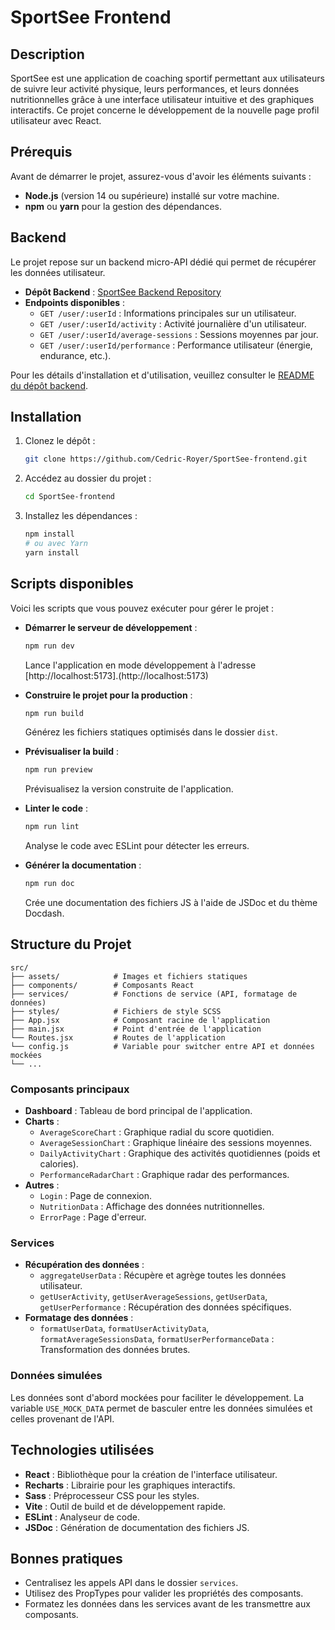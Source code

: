 # SportSee Frontend

## Description
SportSee est une application de coaching sportif permettant aux utilisateurs de suivre leur activité physique, leurs performances, et leurs données nutritionnelles grâce à une interface utilisateur intuitive et des graphiques interactifs. Ce projet concerne le développement de la nouvelle page profil utilisateur avec React.

## Prérequis
Avant de démarrer le projet, assurez-vous d'avoir les éléments suivants :

- **Node.js** (version 14 ou supérieure) installé sur votre machine.
- **npm** ou **yarn** pour la gestion des dépendances.

## Backend
Le projet repose sur un backend micro-API dédié qui permet de récupérer les données utilisateur.  

- **Dépôt Backend** : [SportSee Backend Repository](https://github.com/OpenClassrooms-Student-Center/SportSee.git)
- **Endpoints disponibles** :  
  - `GET /user/:userId` : Informations principales sur un utilisateur.  
  - `GET /user/:userId/activity` : Activité journalière d'un utilisateur.  
  - `GET /user/:userId/average-sessions` : Sessions moyennes par jour.  
  - `GET /user/:userId/performance` : Performance utilisateur (énergie, endurance, etc.).  

Pour les détails d'installation et d'utilisation, veuillez consulter le [README du dépôt backend](https://github.com/OpenClassrooms-Student-Center/SportSee.git).

## Installation
1. Clonez le dépôt :
   ```bash
   git clone https://github.com/Cedric-Royer/SportSee-frontend.git
   ```
2. Accédez au dossier du projet :
   ```bash
   cd SportSee-frontend
   ```
3. Installez les dépendances :
   ```bash
   npm install
   # ou avec Yarn
   yarn install
   ```

## Scripts disponibles
Voici les scripts que vous pouvez exécuter pour gérer le projet :

- **Démarrer le serveur de développement** :
  ```bash
  npm run dev
  ```
  Lance l'application en mode développement à l'adresse [http://localhost:5173].(http://localhost:5173)

- **Construire le projet pour la production** :
  ```bash
  npm run build
  ```
  Générez les fichiers statiques optimisés dans le dossier `dist`.

- **Prévisualiser la build** :
  ```bash
  npm run preview
  ```
  Prévisualisez la version construite de l'application.

- **Linter le code** :
  ```bash
  npm run lint
  ```
  Analyse le code avec ESLint pour détecter les erreurs.

- **Générer la documentation** :
  ```bash
  npm run doc
  ```
  Crée une documentation des fichiers JS à l'aide de JSDoc et du thème Docdash.

## Structure du Projet

```plaintext
src/
├── assets/            # Images et fichiers statiques
├── components/        # Composants React
├── services/          # Fonctions de service (API, formatage de données)
├── styles/            # Fichiers de style SCSS
├── App.jsx            # Composant racine de l'application
├── main.jsx           # Point d'entrée de l'application
└── Routes.jsx         # Routes de l'application
└── config.js          # Variable pour switcher entre API et données mockées
└── ...
```

### Composants principaux

- **Dashboard** : Tableau de bord principal de l'application.
- **Charts** :
  - `AverageScoreChart` : Graphique radial du score quotidien.
  - `AverageSessionChart` : Graphique linéaire des sessions moyennes.
  - `DailyActivityChart` : Graphique des activités quotidiennes (poids et calories).
  - `PerformanceRadarChart` : Graphique radar des performances.
- **Autres** :
  - `Login` : Page de connexion.
  - `NutritionData` : Affichage des données nutritionnelles.
  - `ErrorPage` : Page d'erreur.

### Services

- **Récupération des données** :
  - `aggregateUserData` : Récupère et agrège toutes les données utilisateur.
  - `getUserActivity`, `getUserAverageSessions`, `getUserData`, `getUserPerformance` : Récupération des données spécifiques.
- **Formatage des données** :
  - `formatUserData`, `formatUserActivityData`, `formatAverageSessionsData`, `formatUserPerformanceData` : Transformation des données brutes.

### Données simulées
Les données sont d'abord mockées pour faciliter le développement. La variable `USE_MOCK_DATA` permet de basculer entre les données simulées et celles provenant de l'API.

## Technologies utilisées
- **React** : Bibliothèque pour la création de l'interface utilisateur.
- **Recharts** : Librairie pour les graphiques interactifs.
- **Sass** : Préprocesseur CSS pour les styles.
- **Vite** : Outil de build et de développement rapide.
- **ESLint** : Analyseur de code.
- **JSDoc** : Génération de documentation des fichiers JS.

## Bonnes pratiques
- Centralisez les appels API dans le dossier `services`.
- Utilisez des PropTypes pour valider les propriétés des composants.
- Formatez les données dans les services avant de les transmettre aux composants.
